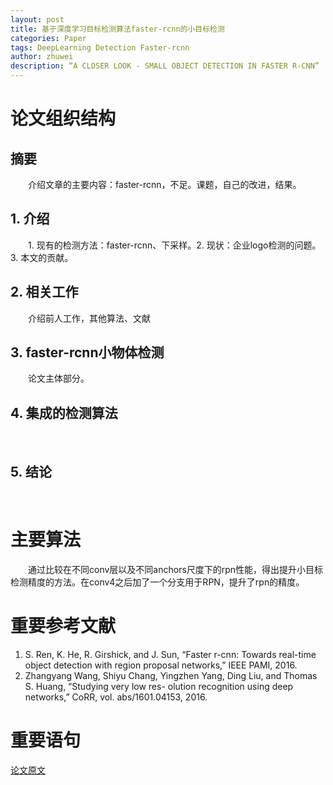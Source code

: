 ```yaml
---
layout: post
title: 基于深度学习目标检测算法faster-rcnn的小目标检测
categories: Paper
tags: DeepLearning Detection Faster-rcnn
author: zhuwei
description: “A CLOSER LOOK - SMALL OBJECT DETECTION IN FASTER R-CNN”
---
```

# 论文组织结构       
## 摘要       
&emsp;&emsp;介绍文章的主要内容：faster-rcnn，不足。课题，自己的改进，结果。		
## 1. 介绍		
&emsp;&emsp;1. 现有的检测方法：faster-rcnn、下采样。2. 现状：企业logo检测的问题。 3. 本文的贡献。	 	
## 2. 相关工作		
&emsp;&emsp;介绍前人工作，其他算法、文献		
## 3. faster-rcnn小物体检测		
&emsp;&emsp;论文主体部分。		
##  4. 集成的检测算法		
&emsp;&emsp;
## 5. 结论		
&emsp;&emsp;
# 主要算法		
&emsp;&emsp;通过比较在不同conv层以及不同anchors尺度下的rpn性能，得出提升小目标检测精度的方法。在conv4之后加了一个分支用于RPN，提升了rpn的精度。
# 重要参考文献		
1. S. Ren, K. He, R. Girshick, and J. Sun, “Faster r-cnn:
Towards real-time object detection with region proposal
networks,” IEEE PAMI, 2016.		
2. Zhangyang Wang, Shiyu Chang, Yingzhen Yang, Ding
Liu, and Thomas S. Huang, “Studying very low res-
olution recognition using deep networks,” CoRR, vol.
abs/1601.04153, 2016.		

# 重要语句		


[论文原文](https://pan.baidu.com/s/1fH3WyIgS9R5O4JFq-iim4g)